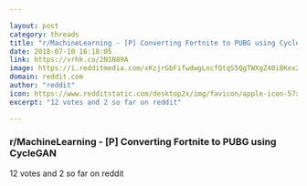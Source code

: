 ```yaml
---

layout: post
category: threads
title: "r/MachineLearning - [P] Converting Fortnite to PUBG using CycleGAN"
date: 2018-07-10 16:18:05
link: https://vrhk.co/2N1N89A
image: https://i.redditmedia.com/xKzjrGbFifwdwgLncfQtqS5QgTWXgZ40iBKex2j_KD0.jpg?s=1870bd9d01a71152016e9cbdb3576b7a
domain: reddit.com
author: "reddit"
icon: https://www.redditstatic.com/desktop2x/img/favicon/apple-icon-57x57.png
excerpt: "12 votes and 2 so far on reddit"

---
```


### r/MachineLearning - [P] Converting Fortnite to PUBG using CycleGAN

12 votes and 2 so far on reddit